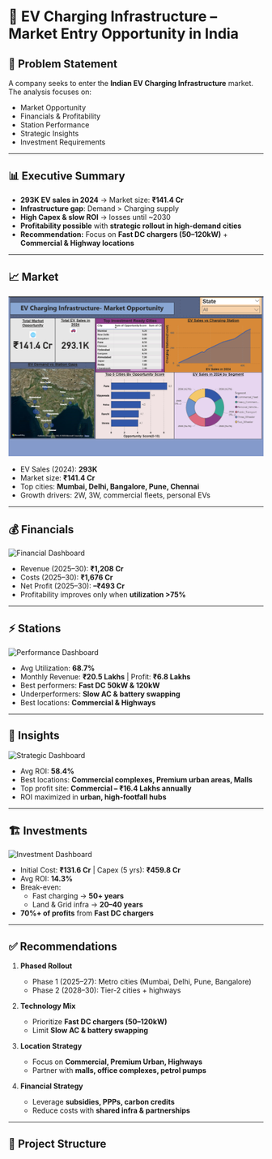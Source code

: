 # 🚗 EV Charging Infrastructure – Market Entry Opportunity in India

## 📌 Problem Statement
A company seeks to enter the **Indian EV Charging Infrastructure** market.  
The analysis focuses on:  
- Market Opportunity  
- Financials & Profitability  
- Station Performance  
- Strategic Insights  
- Investment Requirements  

---

## 📊 Executive Summary
- **293K EV sales in 2024** → Market size: **₹141.4 Cr**  
- **Infrastructure gap**: Demand > Charging supply  
- **High Capex & slow ROI** → losses until ~2030  
- **Profitability possible** with **strategic rollout in high-demand cities**  
- **Recommendation:** Focus on **Fast DC chargers (50–120kW)** + **Commercial & Highway locations**  

---

## 📈 Market
![Market Dashboard](https://github.com/Jahanvi06092004/EV-Charging-Infrastructure-India-Market-Entry-/blob/main/Market%20Opportunity%20Dashboard.png)  

- EV Sales (2024): **293K**  
- Market size: **₹141.4 Cr**  
- Top cities: **Mumbai, Delhi, Bangalore, Pune, Chennai**  
- Growth drivers: 2W, 3W, commercial fleets, personal EVs  

---

## 💰 Financials
![Financial Dashboard](./Screenshots/Screenshot2.png)  

- Revenue (2025–30): **₹1,208 Cr**  
- Costs (2025–30): **₹1,676 Cr**  
- Net Profit (2025–30): **–₹493 Cr**  
- Profitability improves only when **utilization >75%**  

---

## ⚡ Stations
![Performance Dashboard](./Screenshots/Screenshot3.png)  

- Avg Utilization: **68.7%**  
- Monthly Revenue: **₹20.5 Lakhs** | Profit: **₹6.8 Lakhs**  
- Best performers: **Fast DC 50kW & 120kW**  
- Underperformers: **Slow AC & battery swapping**  
- Best locations: **Commercial & Highways**  

---

## 🎯 Insights
![Strategic Dashboard](./Screenshots/Screenshot4.png)  

- Avg ROI: **58.4%**  
- Best locations: **Commercial complexes, Premium urban areas, Malls**  
- Top profit site: **Commercial – ₹16.4 Lakhs annually**  
- ROI maximized in **urban, high-footfall hubs**  

---

## 🏗 Investments
![Investment Dashboard](./Screenshots/Screenshot5.png)  

- Initial Cost: **₹131.6 Cr** | Capex (5 yrs): **₹459.8 Cr**  
- Avg ROI: **14.3%**  
- Break-even:  
  - Fast charging → **50+ years**  
  - Land & Grid infra → **20–40 years**  
- **70%+ of profits** from **Fast DC chargers**  

---

## ✅ Recommendations
1. **Phased Rollout**  
   - Phase 1 (2025–27): Metro cities (Mumbai, Delhi, Pune, Bangalore)  
   - Phase 2 (2028–30): Tier-2 cities + highways  

2. **Technology Mix**  
   - Prioritize **Fast DC chargers (50–120kW)**  
   - Limit **Slow AC & battery swapping**  

3. **Location Strategy**  
   - Focus on **Commercial, Premium Urban, Highways**  
   - Partner with **malls, office complexes, petrol pumps**  

4. **Financial Strategy**  
   - Leverage **subsidies, PPPs, carbon credits**  
   - Reduce costs with **shared infra & partnerships**  

---

## 📂 Project Structure

